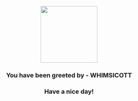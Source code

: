<p align="center">
            <img src="https://raw.githubusercontent.com/PokeAPI/sprites/master/sprites/pokemon/547.png" width="150" height="150">
          </p>
          <h3 align="center">You have been greeted by - <b>WHIMSICOTT</b></h3>
          <h3 align="center">Have a nice day!</h3>
